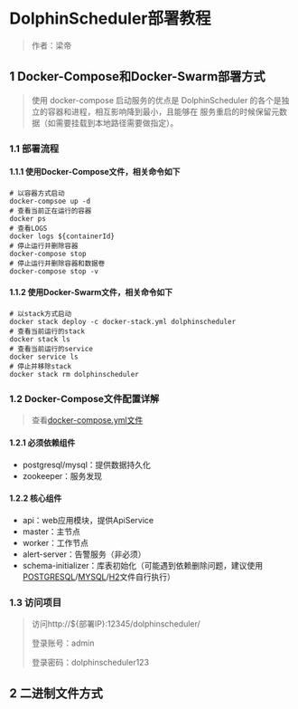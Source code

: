 # DolphinScheduler部署教程

> 作者：梁帝

## 1 Docker-Compose和Docker-Swarm部署方式

> 使用 docker-compose 启动服务的优点是 DolphinScheduler 的各个是独立的容器和进程，相互影响降到最小，且能够在 服务重启的时候保留元数据（如需要挂载到本地路径需要做指定）。

### 1.1 部署流程

#### 1.1.1 使用Docker-Compose文件，相关命令如下

```shell
# 以容器方式启动
docker-compsoe up -d
# 查看当前正在运行的容器
docker ps
# 查看LOGS
docker logs ${containerId} 
# 停止运行并删除容器
docker-compose stop
# 停止运行并删除容器和数据卷
docker-compose stop -v
```

#### 1.1.2 使用Docker-Swarm文件，相关命令如下

```shell
# 以stack方式启动
docker stack deploy -c docker-stack.yml dolphinscheduler
# 查看当前运行的stack
docker stack ls
# 查看当前运行的service
docker service ls
# 停止并移除stack
docker stack rm dolphinscheduler
```

### 1.2 Docker-Compose文件配置详解

> 查看[docker-compose.yml文件](./docker/docker-compose.yml)

#### 1.2.1 必须依赖组件

* postgresql/mysql：提供数据持久化
* zookeeper：服务发现

#### 1.2.2 核心组件

* api：web应用模块，提供ApiService
* master：主节点
* worker：工作节点
* alert-server：告警服务（非必须）
* schema-initializer：库表初始化（可能遇到依赖删除问题，建议使用[POSTGRESQL](./init_sql/dolphinscheduler_postgresql.sql)/[MYSQL](./init_sql/dolphinscheduler_mysql.sql)/[H2](./init_sql/dolphinscheduler_h2.sql)文件自行执行）

### 1.3 访问项目

> 访问http://${部署IP}:12345/dolphinscheduler/
>
> 登录账号：admin
>
> 登录密码：dolphinscheduler123

## 2 二进制文件方式

